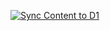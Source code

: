 [![Sync Content to D1](https://github.com/c0desk1/bimaakbar-cms/actions/workflows/main.yml/badge.svg)](https://github.com/c0desk1/bimaakbar-cms/actions/workflows/main.yml)
